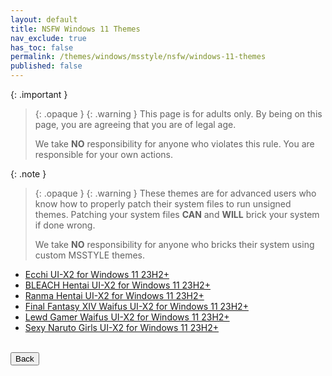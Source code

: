 ```yaml
---
layout: default
title: NSFW Windows 11 Themes
nav_exclude: true
has_toc: false
permalink: /themes/windows/msstyle/nsfw/windows-11-themes
published: false
---
```


{: .important }
> {: .opaque }
> {: .warning }
> This page is for adults only. By being on this page, you are agreeing that you are of legal age.
>
> We take **NO** responsibility for anyone who violates this rule. You are responsible for your own actions.

{: .note }
> {: .opaque }
> {: .warning }
> These themes are for advanced users who know how to properly patch their system files to run unsigned themes. 
> Patching your system files **CAN** and **WILL** brick your system if done wrong.
>
> We take **NO** responsibility for anyone who bricks their system using custom MSSTYLE themes.


* [Ecchi UI-X2 for Windows 11 23H2+][ECCHI_UIX2]
* [BLEACH Hentai UI-X2 for Windows 11 23H2+][BLEACH_HENTAI_UIX2]
* [Ranma Hentai UI-X2 for Windows 11 23H2+][RANMA_HENTAI_UIX2]
* [Final Fantasy XIV Waifus UI-X2 for Windows 11 23H2+][FINAL_FANTASY_XIV_WAIFUS_UIX2]
* [Lewd Gamer Waifus UI-X2 for Windows 11 23H2+][LEWD_GAMER_WAIFUS_UIX2]
* [Sexy Naruto Girls UI-X2 for Windows 11 23H2+][SEXY_NARUTO_GIRLS_UIX2]  

[ECCHI_UIX2]: /ecchi-ui-x2
[BLEACH_HENTAI_UIX2]: /bleach-hentai-ui-x2
[RANMA_HENTAI_UIX2]: /ranma-hentai-ui-x2
[FINAL_FANTASY_XIV_WAIFUS_UIX2]: /final-fantasy-xiv-waifus-ui-x2
[LEWD_GAMER_WAIFUS_UIX2]: /lewd-gamer-waifus-ui-x2
[SEXY_NARUTO_GIRLS_UIX2]: /sexy-naruto-girls-ui-x2

<!-- ////////////////////////////////////////////////////////////////////////////////////////////////////////////////////// -->
<br />
<a href="/themes/windows/msstyle/nsfw">
<button type="button" name="button" class="btn">Back</button>
</a>
<br />
<!-- ////////////////////////////////////////////////////////////////////////////////////////////////////////////////////// -->
